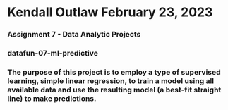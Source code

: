 
# Kendall Outlaw February 23, 2023
### Assignment 7 - Data Analytic Projects
### datafun-07-ml-predictive

### The purpose of this project is to employ a type of supervised learning, simple linear regression, to train a model using all available data and use the resulting model (a best-fit straight line) to make predictions.

